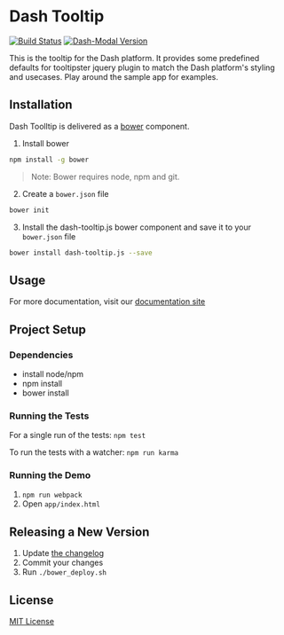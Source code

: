 # Dash Tooltip

[![Build Status](https://travis-ci.org/samaritanministries/dash-tooltip.js.svg?branch=master)](https://travis-ci.org/samaritanministries/dash-tooltip.js)
[![Dash-Modal Version](https://img.shields.io/badge/Version-0.0.1-yellowgreen.svg)]()

This is the tooltip for the Dash platform. It provides some predefined defaults for tooltipster jquery plugin to match the Dash platform's styling and usecases. Play around the sample app for examples.

## Installation

Dash Toolltip is delivered as a [bower](bower.io) component.

1. Install bower
  ```bash
  npm install -g bower
  ```

  >Note: Bower requires node, npm and git.

2. Create a `bower.json` file
  ```bash
  bower init
  ```

3. Install the dash-tooltip.js bower component and save it to your `bower.json` file
  ```bash
  bower install dash-tooltip.js --save
  ```

## Usage

For more documentation, visit our [documentation site](http://developers.samaritanministries.org/developers/dash-tooltip.js/)


## Project Setup

### Dependencies

* install node/npm
* npm install
* bower install

### Running the Tests

For a single run of the tests:
`npm test`

To run the tests with a watcher:
`npm run karma`

### Running the Demo

1. `npm run webpack`
2. Open `app/index.html`

## Releasing a New Version

1. Update [the changelog](CHANGELOG.md)
2. Commit your changes
3. Run `./bower_deploy.sh`

## License

[MIT License](LICENSE.md)
